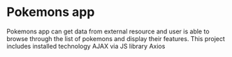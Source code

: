 # Pokemons app

Pokemons app can get data from external resource and user is able to browse through the list of pokemons and display their features.
This project includes installed technology AJAX via JS library Axios


